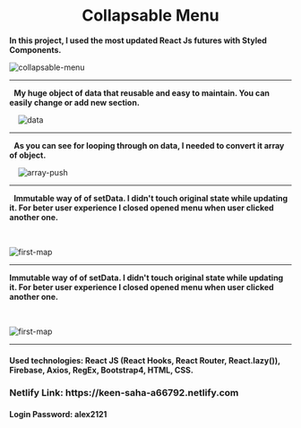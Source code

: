 <h1 style='text-align:center;'> Collapsable Menu </h1>
<strong> In this project, I used the most updated React Js futures with Styled Components.</strong>

![collapsable-menu](https://user-images.githubusercontent.com/57728302/74435202-ecb6fa00-4e31-11ea-822b-8f21203eaa3c.gif)
<hr>

&nbsp;
<strong> My huge object of data that reusable and easy to maintain. You can easily change or add new section. </strong>


&nbsp;
&nbsp;
![data](https://user-images.githubusercontent.com/57728302/74435637-e1180300-4e32-11ea-80d0-3ad638fefbd1.JPG)

<hr>
&nbsp;
<strong> As you can see for looping through on data, I needed to convert it array of object. </strong>


&nbsp;
&nbsp;
![array-push](https://user-images.githubusercontent.com/57728302/74435811-48ce4e00-4e33-11ea-8ce6-9be61d41ef84.JPG)

<hr>

&nbsp;
<strong> Immutable way of of setData. I didn't touch original state while updating it. For beter user experience I closed opened menu when user clicked another one. 
  &nbsp;

</strong>
&nbsp;
&nbsp;

![first-map](https://user-images.githubusercontent.com/57728302/74436305-34d71c00-4e34-11ea-9e3e-402616004a43.JPG)

<hr>

<strong> Immutable way of of setData. I didn't touch original state while updating it. For beter user experience I closed opened menu when user clicked another one. 
  &nbsp;

</strong>
&nbsp;
&nbsp;

![first-map](https://user-images.githubusercontent.com/57728302/74436305-34d71c00-4e34-11ea-9e3e-402616004a43.JPG)

<hr>

<h4><strong>Used technologies: </strong> React JS (React Hooks, React Router, React.lazy()), Firebase, Axios, RegEx, Bootstrap4, HTML, CSS.  </h4>
<h3>Netlify Link: https://keen-saha-a66792.netlify.com</h3>
<h4>Login Password: alex2121</h4>
